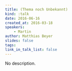 ```yaml
---
title: (Thema noch Unbekannt)
kind: :talk
date: 2016-06-16
created_at: 2016-03-18
speakers:
    - Martin
author: Matthias Beyer
slides: false
tags:
link_in_talk_list: false
---
```


No description.


